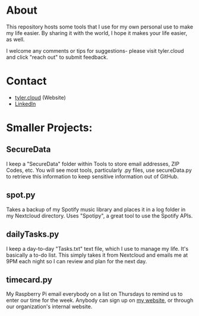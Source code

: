 # About

This repository hosts some tools that I use for my own personal use to make my life easier. By sharing it with the world, I hope it makes your life easier, as well.

I welcome any comments or tips for suggestions- please visit tyler.cloud and click "reach out" to submit feedback.

# Contact
- [tyler.cloud](tyler.cloud) (Website)
- [LinkedIn](http://linkedin.com/in/tylerjwoodfin)

# Smaller Projects:

## SecureData

I keep a "SecureData" folder within Tools to store email addresses, ZIP Codes, etc.
You will see most tools, particularly .py files, use secureData.py to retrieve this information to keep sensitive information out of GitHub.

## spot.py

Takes a backup of my Spotify music library and places it in a log folder in my Nextcloud directory. Uses "Spotipy", a great tool to use the Spotify APIs.

## dailyTasks.py

I keep a day-to-day "Tasks.txt" text file, which I use to manage my life. It's basically a to-do list. This simply takes it from Nextcloud and emails me at 9PM each night so I can review and plan for the next day.

## timecard.py

My Raspberry Pi email everybody on a list on Thursdays to remind us to enter our time for the week. Anybody can sign up on [my website](https://tyler.cloud/timecard), or through our organization's internal website.